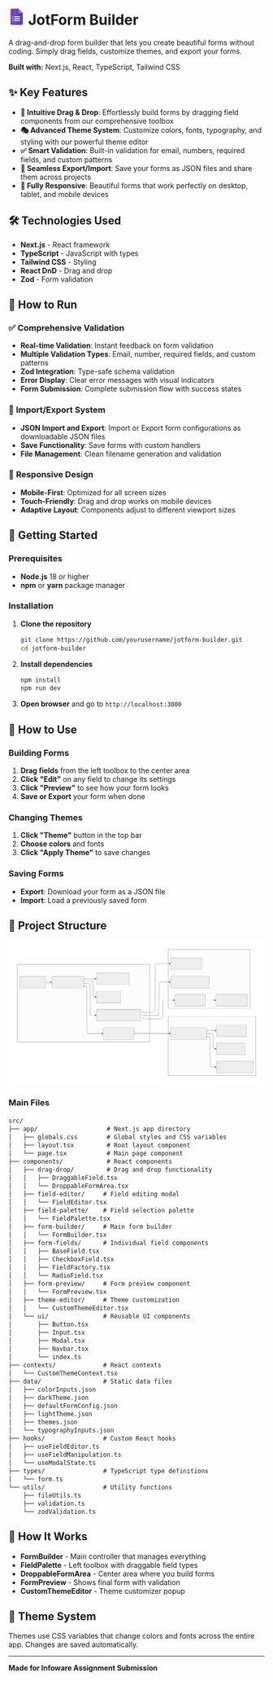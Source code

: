 # <img src="public/logo.png" alt="JotForm Builder Logo" width="32" height="32"> JotForm Builder

A drag-and-drop form builder that lets you create beautiful forms without
coding. Simply drag fields, customize themes, and export your forms.

**Built with:** Next.js, React, TypeScript, Tailwind CSS

## ✨ Key Features

-   **🎨 Intuitive Drag & Drop**: Effortlessly build forms by dragging field
    components from our comprehensive toolbox
-   **🎭 Advanced Theme System**: Customize colors, fonts, typography, and
    styling with our powerful theme editor
-   **✅ Smart Validation**: Built-in validation for email, numbers, required
    fields, and custom patterns
-   **💾 Seamless Export/Import**: Save your forms as JSON files and share them
    across projects
-   **📱 Fully Responsive**: Beautiful forms that work perfectly on desktop,
    tablet, and mobile devices

## 🛠️ Technologies Used

-   **Next.js** - React framework
-   **TypeScript** - JavaScript with types
-   **Tailwind CSS** - Styling
-   **React DnD** - Drag and drop
-   **Zod** - Form validation

## 🚀 How to Run

### ✅ **Comprehensive Validation**

-   **Real-time Validation**: Instant feedback on form validation
-   **Multiple Validation Types**: Email, number, required fields, and custom
    patterns
-   **Zod Integration**: Type-safe schema validation
-   **Error Display**: Clear error messages with visual indicators
-   **Form Submission**: Complete submission flow with success states

### 💾 **Import/Export System**

-   **JSON Import and Export**: Import or Export form configurations as downloadable JSON files
-   **Save Functionality**: Save forms with custom handlers
-   **File Management**: Clean filename generation and validation

### 📱 **Responsive Design**

-   **Mobile-First**: Optimized for all screen sizes
-   **Touch-Friendly**: Drag and drop works on mobile devices
-   **Adaptive Layout**: Components adjust to different viewport sizes

## 🚀 Getting Started

### Prerequisites

-   **Node.js** 18 or higher
-   **npm** or **yarn** package manager

### Installation

1. **Clone the repository**

    ```bash
    git clone https://github.com/yourusername/jotform-builder.git
    cd jotform-builder
    ```

2. **Install dependencies**

    ```bash
    npm install
    npm run dev
    ```

3. **Open browser** and go to `http://localhost:3000`

## 📖 How to Use

### Building Forms

1. **Drag fields** from the left toolbox to the center area
2. **Click "Edit"** on any field to change its settings
3. **Click "Preview"** to see how your form looks
4. **Save or Export** your form when done

### Changing Themes

1. **Click "Theme"** button in the top bar
2. **Choose colors** and fonts
3. **Click "Apply Theme"** to save changes

### Saving Forms

-   **Export**: Download your form as a JSON file
-   **Import**: Load a previously saved form

## 📁 Project Structure

![Project Architecture](public/structure.svg)

### Main Files

```
src/
├── app/                   # Next.js app directory
│   ├── globals.css        # Global styles and CSS variables
│   ├── layout.tsx         # Root layout component
│   └── page.tsx           # Main page component
├── components/            # React components
│   ├── drag-drop/         # Drag and drop functionality
│   │   ├── DraggableField.tsx
│   │   └── DroppableFormArea.tsx
│   ├── field-editor/     # Field editing modal
│   │   └── FieldEditor.tsx
│   ├── field-palette/    # Field selection palette
│   │   └── FieldPalette.tsx
│   ├── form-builder/     # Main form builder
│   │   └── FormBuilder.tsx
│   ├── form-fields/      # Individual field components
│   │   ├── BaseField.tsx
│   │   ├── CheckboxField.tsx
│   │   ├── FieldFactory.tsx
│   │   └── RadioField.tsx
│   ├── form-preview/     # Form preview component
│   │   └── FormPreview.tsx
│   ├── theme-editor/     # Theme customization
│   │   └── CustomThemeEditor.tsx
│   └── ui/               # Reusable UI components
│       ├── Button.tsx
│       ├── Input.tsx
│       ├── Modal.tsx
│       ├── Navbar.tsx
│       └── index.ts
├── contexts/             # React contexts
│   └── CustomThemeContext.tsx
├── data/                 # Static data files
│   ├── colorInputs.json
│   ├── darkTheme.json
│   ├── defaultFormConfig.json
│   ├── lightTheme.json
│   ├── themes.json
│   └── typographyInputs.json
├── hooks/                # Custom React hooks
│   ├── useFieldEditor.ts
│   ├── useFieldManipulation.ts
│   └── useModalState.ts
├── types/                # TypeScript type definitions
│   └── form.ts
└── utils/                # Utility functions
    ├── fileUtils.ts
    ├── validation.ts
    └── zodValidation.ts
```

## 🔧 How It Works

-   **FormBuilder** - Main controller that manages everything
-   **FieldPalette** - Left toolbox with draggable field types
-   **DroppableFormArea** - Center area where you build forms
-   **FormPreview** - Shows final form with validation
-   **CustomThemeEditor** - Theme customizer popup

## 🎨 Theme System

Themes use CSS variables that change colors and fonts across the entire app.
Changes are saved automatically.

---

**Made for Infoware Assignment Submission**
